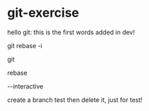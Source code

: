 # git-exercise
hello git: this is the first words added in dev!

git rebase -i

git

rebase

--interactive

create a branch test then delete it, just for test!

